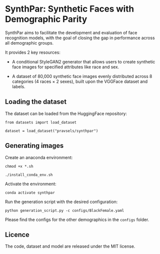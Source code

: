 # SynthPar: Synthetic Faces with Demographic Parity

SynthPar aims to facilitate the development and evaluation of face recognition models, with the goal of closing the gap in performance across all demographic groups.

It provides 2 key resources:

- A conditional StyleGAN2 generator that allows users to create synthetic face images for specified attributes like race and sex.
    
- A dataset of 80,000 synthetic face images evenly distributed across 8 categories (4 races × 2 sexes), built upon the VGGFace dataset and labels.


## Loading the dataset

The dataset can be loaded from the HuggingFace repository:

```
from datasets import load_dataset

dataset = load_dataset("pravsels/synthpar")
```


## Generating images

Create an anaconda environment:
```
chmod +x *.sh

./install_conda_env.sh
```

Activate the environment:
```
conda activate synthpar
```

Run the generation script with the desired configuration:
```
python generation_script.py -c configs/BlackFemale.yaml
```

Please find the configs for the other demographics in the `configs` folder. 


## Licence 

The code, dataset and model are released under the MIT license. 
